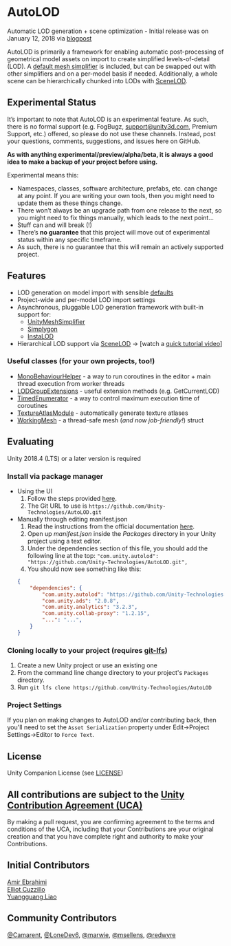 # AutoLOD
Automatic LOD generation + scene optimization - Initial release was on January 12, 2018 via [blogpost](https://blogs.unity3d.com/2018/01/12/unity-labs-autolod-experimenting-with-automatic-performance-improvements/)

AutoLOD is primarily a framework for enabling automatic post-processing of geometrical model assets on import to create simplified levels-of-detail (LOD). A [default mesh simplifier](https://github.com/Whinarn/UnityMeshSimplifier/) is included, but can be swapped out with other simplifiers and on a per-model basis if needed. Additionally, a whole scene can be hierarchically chunked into LODs with [SceneLOD](https://github.com/Unity-Technologies/AutoLOD/wiki/Scenelod).

## Experimental Status
It’s important to note that AutoLOD is an experimental feature. As such, there is no formal support (e.g. FogBugz, support@unity3d.com, Premium Support, etc.) offered, so please do not use these channels. Instead, post your questions, comments, suggestions, and issues here on GitHub.

**As with anything experimental/preview/alpha/beta, it is always a good idea to make a backup of your project before using.**

Experimental means this:
- Namespaces, classes, software architecture, prefabs, etc. can change at any point. If you are writing your own tools, then you might need to update them as these things change.
- There won’t always be an upgrade path from one release to the next, so you might need to fix things manually, which leads to the next point...
- Stuff can and will break (!)
- There’s **no guarantee** that this project will move out of experimental status within any specific timeframe.
- As such, there is no guarantee that this will remain an actively supported project.

## Features
- LOD generation on model import with sensible [defaults](https://github.com/Unity-Technologies/AutoLOD/wiki/Home)
- Project-wide and per-model LOD import settings
- Asynchronous, pluggable LOD generation framework with built-in support for:
  - [UnityMeshSimplifier](https://github.com/Whinarn/UnityMeshSimplifier/)
  - [Simplygon](https://simplygon.com/)
  - [InstaLOD](https://instalod.com/)
- Hierarchical LOD support via [SceneLOD](https://github.com/Unity-Technologies/AutoLOD/wiki/Scenelod) -> [watch a [quick tutorial video](http://www.youtube.com/watch?v=EuBeZvzVwrw "SceneLOD Tutorial")]

### Useful classes (for your own projects, too!)
- [MonoBehaviourHelper](Scripts/Helpers/MonoBehaviourHelper.cs) - a way to run coroutines in the editor + main thread execution from worker threads
- [LODGroupExtensions](Scripts/Extensions/LODGroupExtensions.cs) - useful extension methods (e.g. GetCurrentLOD)
- [TimedEnumerator](Scripts/Helpers/TimedEnumerator.cs) -  a way to control maximum execution time of coroutines
- [TextureAtlasModule](Scripts/Editor/TextureAtlasModule.cs) - automatically generate texture atlases
- [WorkingMesh](Scripts/Helpers/WorkingMesh.cs) - a thread-safe mesh (_and now job-friendly!_) struct

## Evaluating
Unity 2018.4 (LTS) or a later version is required

### Install via package manager
- Using the UI
  1. Follow the steps provided [here](https://docs.unity3d.com/Manual/upm-ui-giturl.html).
  2. The Git URL to use is `https://github.com/Unity-Technologies/AutoLOD.git`
- Manually through editing manifest.json
  1. Read the instructions from the official documentation [here](https://docs.unity3d.com/Manual/upm-git.html).
  2. Open up *manifest.json* inside the *Packages* directory in your Unity project using a text editor.
  3. Under the dependencies section of this file, you should add the following line at the top:
```"com.unity.autolod": "https://github.com/Unity-Technologies/AutoLOD.git",```
  1. You should now see something like this:
    ```json
    {
        "dependencies": {
            "com.unity.autolod": "https://github.com/Unity-Technologies/AutoLOD.git",
            "com.unity.ads": "2.0.8",
            "com.unity.analytics": "3.2.3",
            "com.unity.collab-proxy": "1.2.15",
            "...": "...",
        }
    }
    ```
  

### Cloning locally to your project (requires [git-lfs](https://git-lfs.github.com/))
1. Create a new Unity project or use an existing one
2. From the command line change directory to your project's `Packages` directory.
3. Run `git lfs clone https://github.com/Unity-Technologies/AutoLOD`

### Project Settings
If you plan on making changes to AutoLOD and/or contributing back, then you'll need to set the `Asset Serialization` property under Edit->Project Settings->Editor to `Force Text`.

## License
Unity Companion License (see [LICENSE](LICENSE))

## All contributions are subject to the [Unity Contribution Agreement (UCA)](https://unity3d.com/legal/licenses/Unity_Contribution_Agreement)
By making a pull request, you are confirming agreement to the terms and conditions of the UCA, including that your Contributions are your original creation and that you have complete right and authority to make your Contributions.

## Initial Contributors
[Amir Ebrahimi](https://github.com/amirebrahimi/)
<br>[Elliot Cuzzillo](https://github.com/ecuzzillo)
<br>[Yuangguang Liao](https://github.com/liaoyg)

## Community Contributors
[@Camarent](https://github.com/Camarent), [@LoneDev6](https://github.com/LoneDev6), [@marwie](https://github.com/marwie), [@msellens](https://github.com/msellens), [@redwyre](https://github.com/redwyre)